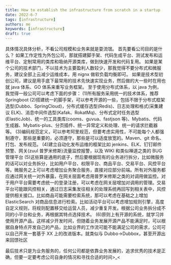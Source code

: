 ```yaml
---
title: How to establish the infrastructure from scratch in a startup
date: 2022-6-7
tags: [infrastructure]
authors: me
keywords: [infrastructure]
draft: true
---
```


具体情况具体分析，不看公司规模和业务来就是耍流氓。
首先要看公司目的是什么？
如果工作定性为外包公司，那就搭建脚手架、代码生成平台、测试发布和运维平台、定制常用的类库和吸纳开源类库，做到快速开发和代码复用。
如果是某个公司的技术部门，不以技术为主要盈利人数较少，那我觉得不要分布式和微服务，建议全部上云减少运维成本，用 nignx 做软负载均衡即可。
如果是技术型初创公司，建议是用手底下最常用的技术先快速实现业务，然后做的大一些时在用也就 java 体系、GO 体系来重写业务框架。
至于使用分布式体系，以 java 为例，我觉得一般公司可以考虑下面的步骤：
(1)所有服务采用统一的技术体系，推荐 Springboot
(2)搭建统一的脚手架，可以参考开源的一些，包括不限于分布式框架选型(Dubbo、SpringCloud)，分布式缓存选型(Redis)、日志处理和格式(采集建议 ELK)、消息中间件选型(Kafak、RokatMq)、分布式定时任务选型(ElasticJob)、统一的工具类库(cooms、guvua、fastjson 等)、Mybatis、代码生成器、Mybatis-plus、分页插件、统一异常定义和处理、统一的请求拦截器等。
(3)编码规范定义，可以参考阿里规范，但要考虑实用性，不可能每个人都强制遵守，那些是重要的，必须遵守，那些是可以适度放宽的。Maven、git 命名、打包、发布规范。
(4)建立自动化发布运维的框架比如 jenkins、ELK、钉钉邮件预警、网关(zuul 普罗米修斯)流量监控报警，以及 WIKI 和类似禅道之类的 BUG 管理平台
(5)这些算是通用的底子，然后要根据现有的业务进行拆分，比如微服务的话可以对业务拆分，比如用户平台、权限平台、商品平台、交易平台、风控平台等。微服务之上可以考虑增加业务聚合服务，直接对应部分前端。所有对外服务都应通过网关统一对外暴露，在网关层面考虑用普罗米修斯之类的对调用做监控。对于用户平台需要考虑统一的登录注册，可以考虑在网关层增加对调用的管理。交易平台可能跟风控相关，通过日志采集发往相关的处理系统再回写到相关表中，风控提供相关接口。比如商品可能需要检索系统，那可以考虑在基础之上增加 ElasticSearch 对商品信息进行检索。比如活动平台可以考虑增加规则引擎，高度自定义规则，将规则配置移交给运营人员，减少重复开发。根据公司业务拆分成不同的小平台和业务，再根据其特点选择技术。
(6)原则上有开源的系统，就学习并使用开源产品，这样减少开发时间，但随着业务发展开源产品不能满足时，可以根据自身特点开发自己的产品，比如业界的工作流可能不能满足公司的需求，公司可以自己开发一套基于 XX 上的改进版本。就类似与 Dubbo->Dubbox，甚至开源出来回馈社区

最后技术只是为业务服务的，任何公司都是依靠业务发展的，追求优秀的技术是正确，但要一定要考虑公司自身的情况和寻找合适的时间>_<
